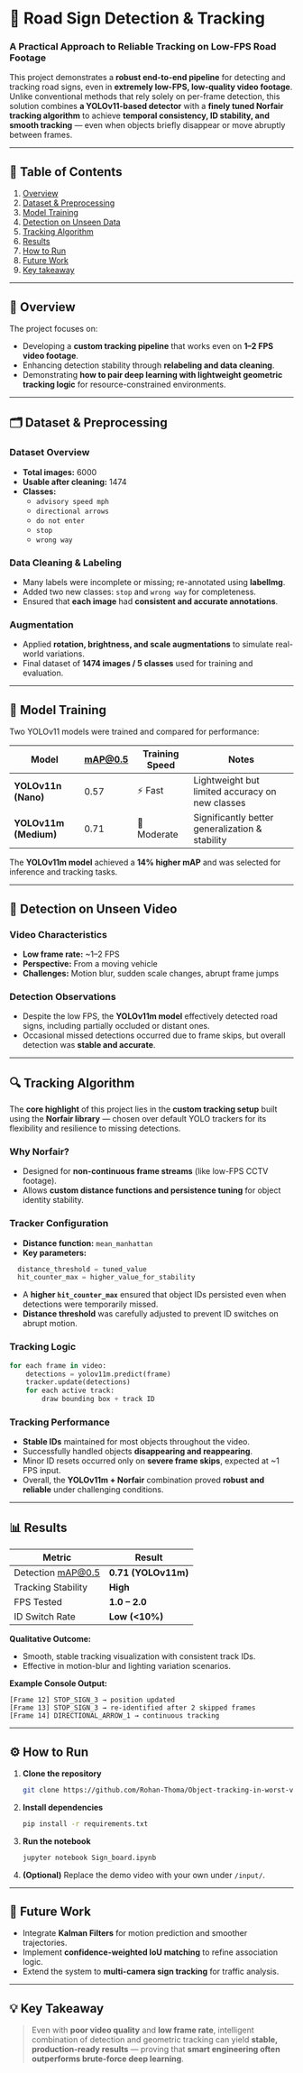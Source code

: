 # 🚦 Road Sign Detection & Tracking

### A Practical Approach to Reliable Tracking on Low-FPS Road Footage

This project demonstrates a **robust end-to-end pipeline** for detecting and tracking road signs, even in **extremely low-FPS, low-quality video footage**.  
Unlike conventional methods that rely solely on per-frame detection, this solution combines **a YOLOv11-based detector** with a **finely tuned Norfair tracking algorithm** to achieve **temporal consistency, ID stability, and smooth tracking** — even when objects briefly disappear or move abruptly between frames.

---

## 🧭 Table of Contents
1. [Overview](#overview)
2. [Dataset & Preprocessing](#dataset--preprocessing)
3. [Model Training](#model-training)
4. [Detection on Unseen Data](#detection-on-unseen-data)
5. [Tracking Algorithm](#tracking-algorithm)
6. [Results](#results)
7. [How to Run](#how-to-run)
8. [Future Work](#future-work)
9. [Key takeaway](#key-takeaways)

---

## 🧩 Overview

The project focuses on:
- Developing a **custom tracking pipeline** that works even on **1–2 FPS video footage**.  
- Enhancing detection stability through **relabeling and data cleaning**.  
- Demonstrating **how to pair deep learning with lightweight geometric tracking logic** for resource-constrained environments.

---

## 🗂️ Dataset & Preprocessing

### Dataset Overview
- **Total images:** 6000  
- **Usable after cleaning:** 1474  
- **Classes:**  
  - `advisory speed mph`  
  - `directional arrows`  
  - `do not enter`  
  - `stop`  
  - `wrong way`  

### Data Cleaning & Labeling
- Many labels were incomplete or missing; re-annotated using **labelImg**.
- Added two new classes: `stop` and `wrong way` for completeness.
- Ensured that **each image** had **consistent and accurate annotations**.

### Augmentation
- Applied **rotation, brightness, and scale augmentations** to simulate real-world variations.
- Final dataset of **1474 images / 5 classes** used for training and evaluation.

---

## 🧠 Model Training

Two YOLOv11 models were trained and compared for performance:

| Model | mAP@0.5 | Training Speed | Notes |
|--------|----------|----------------|-------|
| **YOLOv11n (Nano)** | 0.57 | ⚡ Fast | Lightweight but limited accuracy on new classes |
| **YOLOv11m (Medium)** | 0.71 | 🧠 Moderate | Significantly better generalization & stability |

The **YOLOv11m model** achieved a **14% higher mAP** and was selected for inference and tracking tasks.

---

## 🎥 Detection on Unseen Video

### Video Characteristics
- **Low frame rate:** ~1–2 FPS  
- **Perspective:** From a moving vehicle  
- **Challenges:** Motion blur, sudden scale changes, abrupt frame jumps  

### Detection Observations
- Despite the low FPS, the **YOLOv11m model** effectively detected road signs, including partially occluded or distant ones.  
- Occasional missed detections occurred due to frame skips, but overall detection was **stable and accurate**.

---

## 🔍 Tracking Algorithm

The **core highlight** of this project lies in the **custom tracking setup** built using the **Norfair library** — chosen over default YOLO trackers for its flexibility and resilience to missing detections.

### Why Norfair?
- Designed for **non-continuous frame streams** (like low-FPS CCTV footage).  
- Allows **custom distance functions and persistence tuning** for object identity stability.

### Tracker Configuration
- **Distance function:** `mean_manhattan`  
- **Key parameters:**
```python
  distance_threshold = tuned_value
  hit_counter_max = higher_value_for_stability
````

* A **higher `hit_counter_max`** ensured that object IDs persisted even when detections were temporarily missed.
* **Distance threshold** was carefully adjusted to prevent ID switches on abrupt motion.

### Tracking Logic

```python
for each frame in video:
    detections = yolov11m.predict(frame)
    tracker.update(detections)
    for each active track:
        draw bounding box + track ID
```

### Tracking Performance

* **Stable IDs** maintained for most objects throughout the video.
* Successfully handled objects **disappearing and reappearing**.
* Minor ID resets occurred only on **severe frame skips**, expected at ~1 FPS input.
* Overall, the **YOLOv11m + Norfair** combination proved **robust and reliable** under challenging conditions.

---

## 📊 Results

| Metric             | Result              |
| ------------------ | ------------------- |
| Detection mAP@0.5  | **0.71 (YOLOv11m)** |
| Tracking Stability | **High**            |
| FPS Tested         | **1.0 – 2.0**       |
| ID Switch Rate     | **Low (<10%)**      |

**Qualitative Outcome:**

* Smooth, stable tracking visualization with consistent track IDs.
* Effective in motion-blur and lighting variation scenarios.

**Example Console Output:**

```
[Frame 12] STOP_SIGN_3 → position updated
[Frame 13] STOP_SIGN_3 → re-identified after 2 skipped frames
[Frame 14] DIRECTIONAL_ARROW_1 → continuous tracking
```

---

## ⚙️ How to Run

1. **Clone the repository**

   ```bash
   git clone https://github.com/Rohan-Thoma/Object-tracking-in-worst-video-environments.git
   ```

2. **Install dependencies**

   ```bash
   pip install -r requirements.txt
   ```

3. **Run the notebook**

   ```bash
   jupyter notebook Sign_board.ipynb
   ```

4. **(Optional)** Replace the demo video with your own under `/input/`.

---

## 🚀 Future Work

* Integrate **Kalman Filters** for motion prediction and smoother trajectories.
* Implement **confidence-weighted IoU matching** to refine association logic.
* Extend the system to **multi-camera sign tracking** for traffic analysis.

---

## 💡 Key Takeaway

> Even with **poor video quality** and **low frame rate**, intelligent combination of
> detection and geometric tracking can yield **stable, production-ready results** —
> proving that **smart engineering often outperforms brute-force deep learning**.

